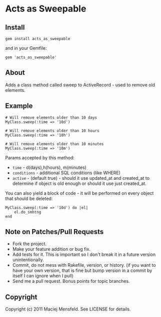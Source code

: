 # Acts as Sweepable

## Install

    gem install acts_as_sweepable

and in your Gemfile:
    
    gem 'acts_as_sweepable'

## About

Adds a class method called sweep to ActiveRecord - used to remove old elements.

## Example

    # Will remove elements older than 10 days
    MyClass.sweep(:time => '10d')

    # Will remove elements older than 10 hours
    MyClass.sweep(:time => '10h')

    # Will remove elements older than 10 minutes
    MyClass.sweep(:time => '10m')

Params accepted by this method:

* `time` - d(days),h(hours), m(minutes)
* `conditions` - additional SQL conditions (like WHERE)
* `active` - (default true) - should it use updated_at and created_at to determine if object is old enough or should it use just created_at.

You can also yield a block of code - it will be performed on every object that should be deleted:

    MyClass.sweep(:time => '10d') do |el|
        el.do_smhtng
    end

## Note on Patches/Pull Requests
 
* Fork the project.
* Make your feature addition or bug fix.
* Add tests for it. This is important so I don't break it in a future version unintentionally.
* Commit, do not mess with Rakefile, version, or history.
  (if you want to have your own version, that is fine but bump version in a commit by itself I can ignore when I pull)
* Send me a pull request. Bonus points for topic branches.

## Copyright

Copyright (c) 2011 Maciej Mensfeld. See LICENSE for details.

